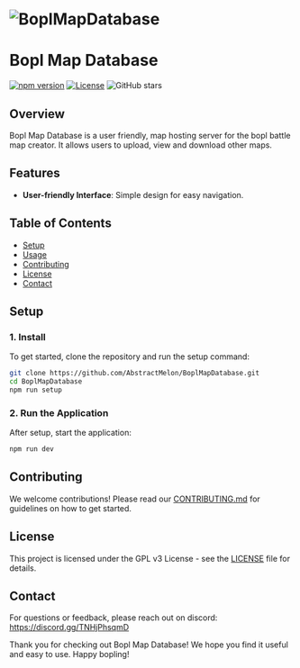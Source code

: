 # ![BoplMapDatabase](https://via.placeholder.com/800x200?text=BoplMapDatabase)

# Bopl Map Database

[![npm version](https://img.shields.io/npm/v/npm.svg)](https://www.npmjs.com/package/npm)
[![License](https://img.shields.io/badge/license-GPL-brightgreen.svg)](https://opensource.org/licenses/GPL)
![GitHub stars](https://img.shields.io/github/stars/Abstractmelon/BoplMapDatabase.svg?style=social)

## Overview

Bopl Map Database is a user friendly, map hosting server for the bopl battle map creator. It allows users to upload, view and download other maps.

## Features

-   **User-friendly Interface**: Simple design for easy navigation.

## Table of Contents

-   [Setup](#setup)
-   [Usage](#usage)
-   [Contributing](#contributing)
-   [License](#license)
-   [Contact](#contact)

## Setup

### 1. Install

To get started, clone the repository and run the setup command:

```bash
git clone https://github.com/AbstractMelon/BoplMapDatabase.git
cd BoplMapDatabase
npm run setup
```

### 2. Run the Application

After setup, start the application:

```bash
npm run dev
```

## Contributing

We welcome contributions! Please read our [CONTRIBUTING.md](CONTRIBUTING.md) for guidelines on how to get started.

## License

This project is licensed under the GPL v3 License - see the [LICENSE](LICENSE) file for details.

## Contact

For questions or feedback, please reach out on discord:
https://discord.gg/TNHjPhsqmD

Thank you for checking out Bopl Map Database! We hope you find it useful and easy to use. Happy bopling!
